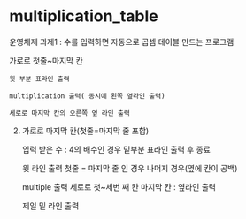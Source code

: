 # multiplication_table
운영체제 과제1 : 수를 입력하면 자동으로 곱셈 테이블 만드는 프로그램

가로로 첫줄~마지막 칸
	
	윗 부분 표라인 출력

	multiplication 출력( 동시에 왼쪽 옆라인 출력)

	세로로 마지막 칸의 오른쪽 옆 라인 출력

2. 가로로 마지막 칸(첫줄=마지막 줄 포함)

	입력 받은 수 : 4의 배수인 경우
		밑부분 표라인 출력 후 종료

	윗 라인 출력
		첫줄 = 마지막 줄 인 경우
		나머지 경우(옆에 칸이 공백)

	multiple 출력
		세로로 첫~세번 째 칸
		마지막 칸 : 옆라인 출력

	제일 밑 라인 출력
